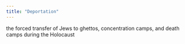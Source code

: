 ```yaml
---
title: "Deportation"
---
```

the forced transfer of Jews to ghettos, concentration camps, and death camps during the Holocaust

